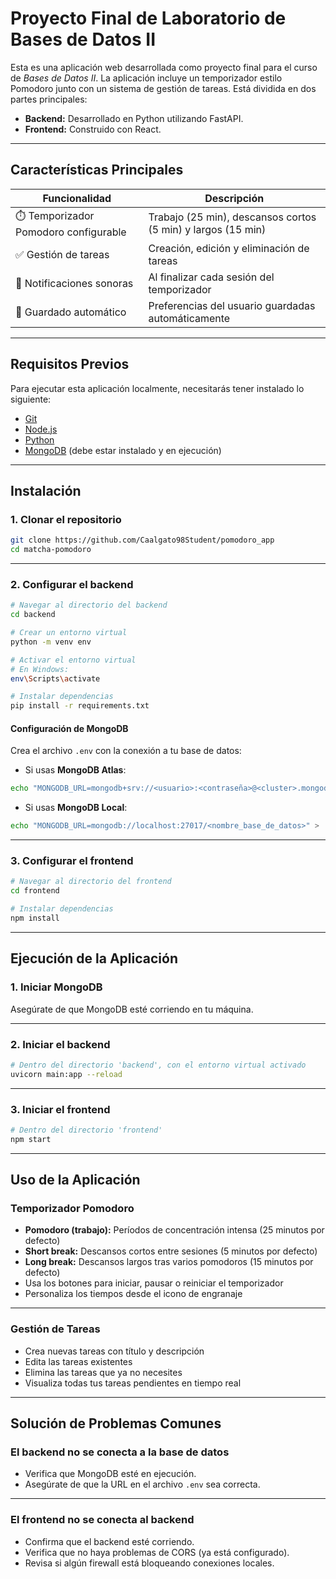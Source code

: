 # Proyecto Final de Laboratorio de Bases de Datos II

Esta es una aplicación web desarrollada como proyecto final para el curso de *Bases de Datos II*. La aplicación incluye un temporizador estilo Pomodoro junto con un sistema de gestión de tareas. Está dividida en dos partes principales:

- **Backend:** Desarrollado en Python utilizando FastAPI.
- **Frontend:** Construido con React.

---

## Características Principales

| Funcionalidad | Descripción |
|---------------|-------------|
| ⏱️ Temporizador Pomodoro configurable | Trabajo (25 min), descansos cortos (5 min) y largos (15 min) |
| ✅ Gestión de tareas | Creación, edición y eliminación de tareas |
| 🔔 Notificaciones sonoras | Al finalizar cada sesión del temporizador |
| 💾 Guardado automático | Preferencias del usuario guardadas automáticamente |

---

## Requisitos Previos

Para ejecutar esta aplicación localmente, necesitarás tener instalado lo siguiente:

- [Git](https://git-scm.com/)
- [Node.js](https://nodejs.org/)
- [Python](https://www.python.org/)
- [MongoDB](https://www.mongodb.com/) (debe estar instalado y en ejecución)

---

## Instalación

### 1. Clonar el repositorio

```bash
git clone https://github.com/Caalgato98Student/pomodoro_app
cd matcha-pomodoro
```

---

### 2. Configurar el backend

```bash
# Navegar al directorio del backend
cd backend

# Crear un entorno virtual
python -m venv env

# Activar el entorno virtual
# En Windows:
env\Scripts\activate

# Instalar dependencias
pip install -r requirements.txt
```

#### Configuración de MongoDB

Crea el archivo `.env` con la conexión a tu base de datos:

- Si usas **MongoDB Atlas**:

```bash
echo "MONGODB_URL=mongodb+srv://<usuario>:<contraseña>@<cluster>.mongodb.net/<nombre_base_de_datos>" > .env
```

- Si usas **MongoDB Local**:

```bash
echo "MONGODB_URL=mongodb://localhost:27017/<nombre_base_de_datos>" > .env
```

---

### 3. Configurar el frontend

```bash
# Navegar al directorio del frontend
cd frontend

# Instalar dependencias
npm install
```

---

## Ejecución de la Aplicación

### 1. Iniciar MongoDB

Asegúrate de que MongoDB esté corriendo en tu máquina.

---

### 2. Iniciar el backend

```bash
# Dentro del directorio 'backend', con el entorno virtual activado
uvicorn main:app --reload
```

---

### 3. Iniciar el frontend

```bash
# Dentro del directorio 'frontend'
npm start
```

---

## Uso de la Aplicación

### Temporizador Pomodoro

- **Pomodoro (trabajo):** Períodos de concentración intensa (25 minutos por defecto)
- **Short break:** Descansos cortos entre sesiones (5 minutos por defecto)
- **Long break:** Descansos largos tras varios pomodoros (15 minutos por defecto)
- Usa los botones para iniciar, pausar o reiniciar el temporizador
- Personaliza los tiempos desde el icono de engranaje

---

### Gestión de Tareas

- Crea nuevas tareas con título y descripción
- Edita las tareas existentes
- Elimina las tareas que ya no necesites
- Visualiza todas tus tareas pendientes en tiempo real

---

## Solución de Problemas Comunes

### El backend no se conecta a la base de datos

- Verifica que MongoDB esté en ejecución.
- Asegúrate de que la URL en el archivo `.env` sea correcta.

---

### El frontend no se conecta al backend

- Confirma que el backend esté corriendo.
- Verifica que no haya problemas de CORS (ya está configurado).
- Revisa si algún firewall está bloqueando conexiones locales.